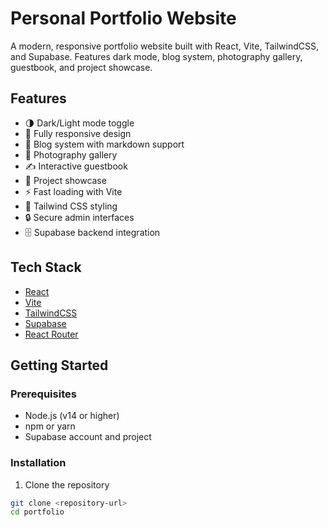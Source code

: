 # Personal Portfolio Website

A modern, responsive portfolio website built with React, Vite, TailwindCSS, and Supabase. Features dark mode, blog system, photography gallery, guestbook, and project showcase.

## Features

- 🌗 Dark/Light mode toggle
- 📱 Fully responsive design
- 📝 Blog system with markdown support
- 📸 Photography gallery
- ✍️ Interactive guestbook
- 🚀 Project showcase
- ⚡ Fast loading with Vite
- 🎨 Tailwind CSS styling
- 🔒 Secure admin interfaces
- 🗄️ Supabase backend integration

## Tech Stack

- [React](https://react.dev/)
- [Vite](https://vitejs.dev/)
- [TailwindCSS](https://tailwindcss.com/)
- [Supabase](https://supabase.com/)
- [React Router](https://reactrouter.com/)

## Getting Started

### Prerequisites

- Node.js (v14 or higher)
- npm or yarn
- Supabase account and project

### Installation

1. Clone the repository
```bash
git clone <repository-url>
cd portfolio